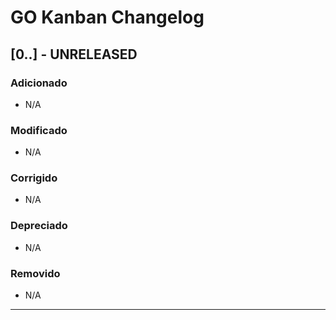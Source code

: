# GO Kanban Changelog

## [0..] - UNRELEASED

### Adicionado

- N/A

### Modificado

- N/A

### Corrigido

- N/A

### Depreciado

- N/A

### Removido

- N/A

---